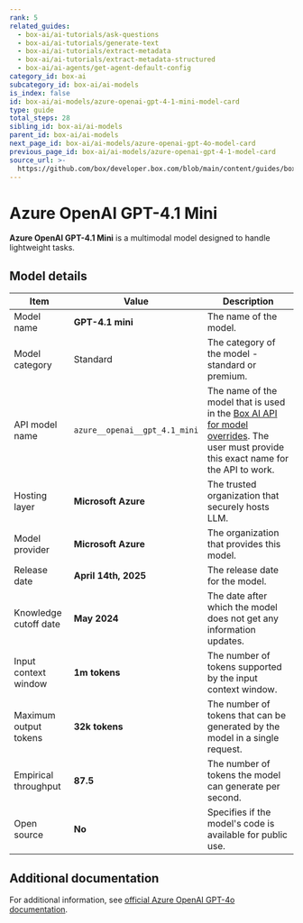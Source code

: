 ```yaml
---
rank: 5
related_guides:
  - box-ai/ai-tutorials/ask-questions
  - box-ai/ai-tutorials/generate-text
  - box-ai/ai-tutorials/extract-metadata
  - box-ai/ai-tutorials/extract-metadata-structured
  - box-ai/ai-agents/get-agent-default-config
category_id: box-ai
subcategory_id: box-ai/ai-models
is_index: false
id: box-ai/ai-models/azure-openai-gpt-4-1-mini-model-card
type: guide
total_steps: 28
sibling_id: box-ai/ai-models
parent_id: box-ai/ai-models
next_page_id: box-ai/ai-models/azure-openai-gpt-4o-model-card
previous_page_id: box-ai/ai-models/azure-openai-gpt-4-1-model-card
source_url: >-
  https://github.com/box/developer.box.com/blob/main/content/guides/box-ai/ai-models/azure-openai-gpt-4-1-mini-model-card.md
---
```

# Azure OpenAI GPT-4.1 Mini

**Azure OpenAI GPT-4.1 Mini** is a multimodal model designed to handle lightweight tasks.

## Model details

| Item  | Value | Description |
|-----------|----------|----------|
|Model name|**GPT-4.1 mini**| The name of the model. |
| Model category | Standard | The category of the model - standard or premium. |
|API model name|`azure__openai__gpt_4.1_mini`| The name of the model that is used in the [Box AI API for model overrides][overrides]. The user must provide this exact name for the API to work. |
|Hosting layer| **Microsoft Azure** | The trusted organization that securely hosts LLM. |
|Model provider|**Microsoft Azure**| The organization that provides this model. |
|Release date|**April 14th, 2025** | The release date for the model.|
|Knowledge cutoff date| **May 2024**| The date after which the model does not get any information updates. |
|Input context window |**1m tokens**| The number of tokens supported by the input context window.|
|Maximum output tokens |**32k tokens** |The number of tokens that can be generated by the model in a single request.|
|Empirical throughput| **87.5** | The number of tokens the model can generate per second.|
|Open source | **No** | Specifies if the model's code is available for public use.|

## Additional documentation

For additional information, see [official Azure OpenAI GPT-4o documentation][azure-ai-mini-4o-model].

[azure-ai-mini-4o-model]: https://learn.microsoft.com/en-us/azure/ai-services/openai/concepts/models?tabs=python-secure#gpt-4o-and-gpt-4-turbo
[overrides]: g://box-ai/ai-agents/ai-agent-overrides